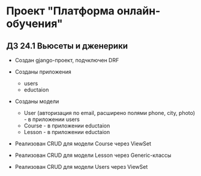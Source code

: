 # Проект "Платформа онлайн-обучения"
## ДЗ 24.1 Вьюсеты и дженерики

- Создан gjango-проект, подчключен DRF

- Созданы приложения
  - users
  - eductaion

- Созданы модели
  - User (авторизация по email, расширено полями phone, city, photo) - в приложении users
  - Course - в приложении eductaion
  - Lesson - в приложении eductaion

- Реализован CRUD для модели Course через ViewSet

- Реализован CRUD для модели Lesson через Generic-классы

- Реализован CRUD для модели Users через ViewSet 

